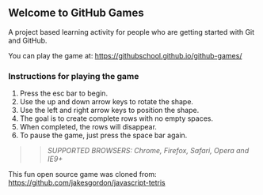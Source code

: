 ## Welcome to GitHub Games

A project based learning activity for people who are getting started with Git and GitHub.

You can play the game at: https://githubschool.github.io/github-games/

### Instructions for playing the game

1. Press the esc bar to begin.
2. Use the up and down arrow keys to rotate the shape.
3. Use the left and right arrow keys to position the shape.
4. The goal is to create complete rows with no empty spaces.
5. When completed, the rows will disappear.
6. To pause the game, just press the space bar again.

>> _*SUPPORTED BROWSERS*: Chrome, Firefox, Safari, Opera and IE9+_

This fun open source game was cloned from: https://github.com/jakesgordon/javascript-tetris
